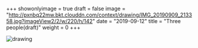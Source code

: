 +++
showonlyimage = true 
draft = false 
image = "http://pxnbq22mw.bkt.clouddn.com/context/drawing/IMG_20190909_213358.jpg?imageView2/2/w/220/h/142" 
date = "2019-09-12" 
title = "Three people(draft)" 
weight = 0 
+++

![drawing](http://pxnbq22mw.bkt.clouddn.com/context/drawing/IMG_20190909_213358.jpg)  
